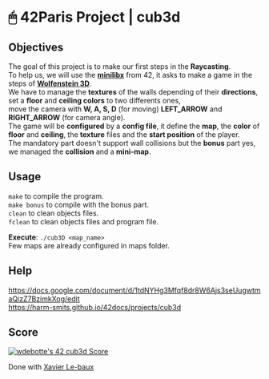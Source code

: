 # 🖱 42Paris Project | cub3d

## Objectives

The goal of this project is to make our first steps in the **Raycasting**.  
To help us, we will use the **[minilibx](https://harm-smits.github.io/42docs/libs/minilibx.html "42")** from 42, it asks to make a game in the steps of **[Wolfenstein 3D](http://users.atw.hu/wolf3d/)**.  
We have to manage the **textures** of the walls depending of their **directions**,  
set a **floor** and **ceiling colors** to two differents ones,  
move the camera with **W, A, S, D** (for moving) **LEFT_ARROW** and **RIGHT_ARROW** (for camera angle).  
The game will be **configured** by a **config file**, it define the **map**, the **color** of **floor** and **ceiling**, the **texture** files and the **start position** of the player.  
The mandatory part doesn't support wall collisions but the **bonus** part yes, we managed the **collision** and a **mini-map**.  

## Usage

`make` to compile the program.  
`make bonus` to compile with the bonus part.  
`clean` to clean objects files.  
`fclean` to clean objects files and program file.  

**Execute**: `./cub3D <map_name>`  
Few maps are already configured in maps folder.  

## Help

https://docs.google.com/document/d/1tdNYHg3Mfqf8dr8W6Ajs3seUugwtmaQizZ7BzimkXog/edit  
https://harm-smits.github.io/42docs/projects/cub3d  

## Score

[![wdebotte's 42 cub3d Score](https://badge42.vercel.app/api/v2/cl2zu1sil002509mf9zd91hy6/project/2706611)](https://github.com/JaeSeoKim/badge42)  

Done with [Xavier Le-baux](https://github.com/Xavier-LB "Xavier Le-baux")
